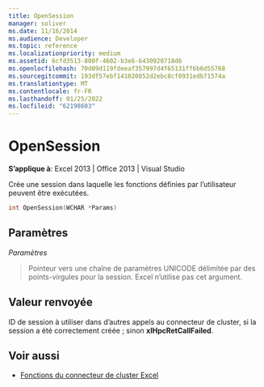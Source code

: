```yaml
---
title: OpenSession
manager: soliver
ms.date: 11/16/2014
ms.audience: Developer
ms.topic: reference
ms.localizationpriority: medium
ms.assetid: 6cfd3513-800f-4602-b3e6-6430920718d6
ms.openlocfilehash: 70d09d119fdeeaf357997d4f65131ff6b6d55768
ms.sourcegitcommit: 193df57ebf141020852d2ebc8cf0931edb71574a
ms.translationtype: MT
ms.contentlocale: fr-FR
ms.lasthandoff: 01/25/2022
ms.locfileid: "62198603"
---
```

# <a name="opensession"></a>OpenSession

**S’applique à**: Excel 2013 | Office 2013 | Visual Studio 
  
Crée une session dans laquelle les fonctions définies par l’utilisateur peuvent être exécutées.
  
```cpp
int OpenSession(WCHAR *Params)
```

## <a name="parameters"></a>Paramètres

_Paramètres_
  
> Pointeur vers une chaîne de paramètres UNICODE délimitée par des points-virgules pour la session. Excel n’utilise pas cet argument.
    
## <a name="return-value"></a>Valeur renvoyée

ID de session à utiliser dans d’autres appels au connecteur de cluster, si la session a été correctement créée ; sinon **xlHpcRetCallFailed**.
  
## <a name="see-also"></a>Voir aussi

- [Fonctions du connecteur de cluster Excel](excel-cluster-connector-functions.md)

